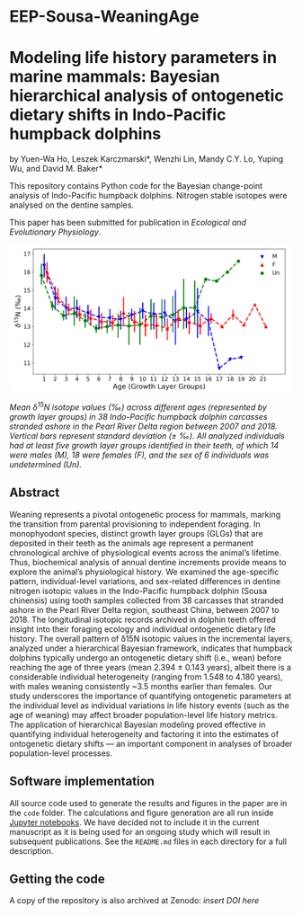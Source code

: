 # EEP-Sousa-WeaningAge
 
# Modeling life history parameters in marine mammals: Bayesian hierarchical analysis of ontogenetic dietary shifts in Indo-Pacific humpback dolphins

by
Yuen-Wa Ho, Leszek Karczmarski*, Wenzhi Lin, Mandy C.Y. Lo, Yuping Wu, and David M. Baker*

This repository contains Python code for the Bayesian change-point analysis of Indo-Pacific humpback dolphins. Nitrogen stable isotopes were analysed on the dentine samples. 

This paper has been submitted for publication in *Ecological and Evolutionary Physiology*.

![](Fig2.png)

*Mean δ<sup>15</sup>N isotope values (‰) across different ages (represented by growth layer groups) in 38 Indo-Pacific humpback dolphin carcasses stranded ashore in the Pearl River Delta region between 2007 and 2018. Vertical bars represent standard deviation (± ‰). All analyzed individuals had at least five growth layer groups identified in their teeth, of which 14 were males (M), 18 were females (F), and the sex of 6 individuals was undetermined (Un).*


## Abstract
Weaning represents a pivotal ontogenetic process for mammals, marking the transition from parental provisioning to independent foraging.  In monophyodont species, distinct growth layer groups (GLGs) that are deposited in their teeth as the animals age represent a permanent chronological archive of physiological events across the animal’s lifetime.  Thus, biochemical analysis of annual dentine increments provide means to explore the animal’s physiological history.  We examined the age-specific pattern, individual-level variations, and sex-related differences in dentine nitrogen isotopic values in the Indo-Pacific humpback dolphin (Sousa chinensis) using tooth samples collected from 38 carcasses that stranded ashore in the Pearl River Delta region, southeast China, between 2007 to 2018. The longitudinal isotopic records archived in dolphin teeth offered insight into their foraging ecology and individual ontogenetic dietary life history. The overall pattern of δ15N isotopic values in the incremental layers, analyzed under a hierarchical Bayesian framework, indicates that humpback dolphins typically undergo an ontogenetic dietary shift (i.e., wean) before reaching the age of three years (mean 2.394 ± 0.143 years), albeit there is a considerable individual heterogeneity (ranging from 1.548 to 4.180 years), with males weaning consistently ~3.5 months earlier than females. Our study underscores the importance of quantifying ontogenetic parameters at the individual level as individual variations in life history events (such as the age of weaning) may affect broader population-level life history metrics. The application of hierarchical Bayesian modeling proved effective in quantifying individual heterogeneity and factoring it into the estimates of ontogenetic dietary  shifts — an important component in analyses of broader population-level processes.

## Software implementation
All source code used to generate the results and figures in the paper are in the `code` folder.
The calculations and figure generation are all run inside [Jupyter notebooks](http://jupyter.org/).
We have decided not to include it in the current manuscript as it is being used for an ongoing study which will result in subsequent publications.
See the `README.md` files in each directory for a full description.


## Getting the code
A copy of the repository is also archived at Zenodo: *insert DOI here*
